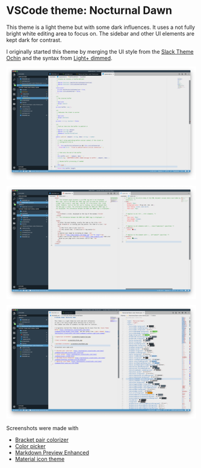 # VSCode theme: Nocturnal Dawn

This theme is a light theme but with some dark influences.
It uses a not fully bright white editing area to focus on.
The sidebar and other UI elements are kept dark for contrast.

I originally started this theme by merging the UI style from the [Slack Theme Ochin](https://marketplace.visualstudio.com/items?itemName=felipe-mendes.slack-theme) and the syntax from [Light+ dimmed](https://marketplace.visualstudio.com/items?itemName=iredchuk.light-plus-dimmed).

![typescript screenshot](screenshots/typescript.png)

![html screenshot](screenshots/html.png)

![markdown screenshot](screenshots/markdown.png)

Screenshots were made with

* [Bracket pair colorizer](https://marketplace.visualstudio.com/items?itemName=CoenraadS.bracket-pair-colorizer)
* [Color picker](https://marketplace.visualstudio.com/items?itemName=anseki.vscode-color)
* [Markdown Preview Enhanced](https://marketplace.visualstudio.com/items?itemName=shd101wyy.markdown-preview-enhanced)
* [Material icon theme](https://marketplace.visualstudio.com/items?itemName=PKief.material-icon-theme)
